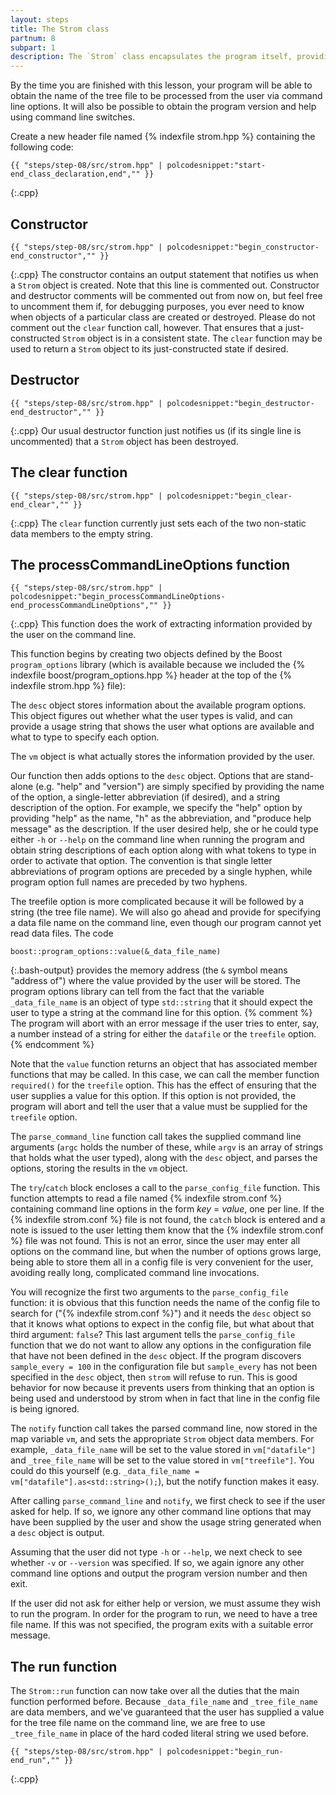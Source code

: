 ```yaml
---
layout: steps
title: The Strom class
partnum: 8
subpart: 1
description: The `Strom` class encapsulates the program itself, providing "global" variables and access to command line options.
---
```

By the time you are finished with this lesson, your program will be able to obtain the name of the tree file to be processed from the user via command line options. It will also be possible to obtain the program version and help using command line switches.

Create a new header file named {% indexfile strom.hpp %} containing the following code:
~~~~~~
{{ "steps/step-08/src/strom.hpp" | polcodesnippet:"start-end_class_declaration,end","" }}
~~~~~~
{:.cpp}

## Constructor
~~~~~~
{{ "steps/step-08/src/strom.hpp" | polcodesnippet:"begin_constructor-end_constructor","" }}
~~~~~~
{:.cpp}
The constructor contains an output statement that notifies us when a `Strom` object is created. Note that this line is commented out. Constructor and destructor comments will be commented out from now on, but feel free to uncomment them if, for debugging purposes, you ever need to know when objects of a particular class are created or destroyed. Please do not comment out the `clear` function call, however. That ensures that a just-constructed `Strom` object is in a consistent state. The `clear` function may be used to return a `Strom` object to its just-constructed state if desired.

## Destructor
~~~~~~
{{ "steps/step-08/src/strom.hpp" | polcodesnippet:"begin_destructor-end_destructor","" }}
~~~~~~
{:.cpp}
Our usual destructor function just notifies us (if its single line is uncommented) that a `Strom` object has been destroyed.

## The clear function
~~~~~~
{{ "steps/step-08/src/strom.hpp" | polcodesnippet:"begin_clear-end_clear","" }}
~~~~~~
{:.cpp}
The `clear` function currently just sets each of the two non-static data members to the empty string.

## The processCommandLineOptions function
~~~~~~
{{ "steps/step-08/src/strom.hpp" | polcodesnippet:"begin_processCommandLineOptions-end_processCommandLineOptions","" }}
~~~~~~
{:.cpp}
This function does the work of extracting information provided by the user on the command line.

This function begins by creating two objects defined by the Boost `program_options` library (which is available because we included the {% indexfile boost/program_options.hpp %} header at the top of the {% indexfile strom.hpp %} file):

The `desc` object stores information about the available program options. This object figures out whether what the user types is valid, and can provide a usage string that shows the user what options are available and what to type to specify each option.

The `vm` object is what actually stores the information provided by the user.

Our function then adds options to the `desc` object. Options that are stand-alone (e.g. "help" and "version") are simply specified by providing the name of the option, a single-letter abbreviation (if desired), and a string description of the option. For example, we specify the "help" option by providing "help" as the name, "h" as the abbreviation, and "produce help message" as the description. If the user desired help, she or he could type either `-h` or `--help` on the command line when running the program and obtain string descriptions of each option along with what tokens to type in order to activate that option. The convention is that single letter abbreviations of program options are preceded by a single hyphen, while program option full names are preceded by two hyphens.

The treefile option is more complicated because it will be followed by a string (the tree file name). We will also go ahead and provide for specifying a data file name on the command line, even though our program cannot yet read data files. The code
~~~~~~
boost::program_options::value(&_data_file_name)
~~~~~~
{:.bash-output}
provides the memory address (the `&` symbol means "address of") where the value provided by the user will be stored. The program options library can tell from the fact that the variable `_data_file_name` is an object of type `std::string` that it should expect the user to type a string at the command line for this option. 
{% comment %}
The program will abort with an error message if the user tries to enter, say, a number instead of a string for either the `datafile` or the `treefile` option.
{% endcomment %}

Note that the `value` function returns an object that has associated member functions that may be called. In this case, we can call the member function `required()` for the `treefile` option. This has the effect of ensuring that the user supplies a value for this option. If this option is not provided, the program will abort and tell the user that a value must be supplied for the `treefile` option.

The `parse_command_line` function call takes the supplied command line arguments (`argc` holds the number of these, while `argv` is an array of strings that holds what the user typed), along with the `desc` object, and parses the options, storing the results in the `vm` object.

The `try`/`catch` block encloses a call to the `parse_config_file` function. This function attempts to read a file named {% indexfile strom.conf %} containing command line options in the form _key_ = _value_, one per line. If the {% indexfile strom.conf %} file is not found, the `catch` block is entered and a note is issued to the user letting them know that the {% indexfile strom.conf %} file was not found. This is not an error, since the user may enter all options on the command line, but when the number of options grows large, being able to store them all in a config file is very convenient for the user, avoiding really long, complicated command line invocations.

You will recognize the first two arguments to the `parse_config_file` function: it is obvious that this function needs the name of the config file to search for ("{% indexfile strom.conf %}") and it needs the `desc` object so that it knows what options to expect in the config file, but what about that third argument: `false`? This last argument tells the `parse_config_file` function that we do not want to allow any options in the configuration file that have not been defined in the `desc` object. If the program discovers `sample_every = 100` in the configuration file but `sample_every` has not been specified in the `desc` object, then `strom` will refuse to run. This is good behavior for now because it prevents users from thinking that an option is being used and understood by strom when in fact that line in the config file is being ignored.

The `notify` function call takes the parsed command line, now stored in the map variable `vm`, and sets the appropriate `Strom` object data members. For example, `_data_file_name` will be set to the value stored in `vm["datafile"]` and `_tree_file_name` will be set to the value stored in `vm["treefile"]`. You could do this yourself (e.g. `_data_file_name = vm["datafile"].as<std::string>();`), but the notify function makes it easy.

After calling `parse_command_line` and `notify`, we first check to see if the user asked for help. If so, we ignore any other command line options that may have been supplied by the user and show the usage string generated when a `desc` object is output.

Assuming that the user did not type `-h` or `--help`, we next check to see whether `-v` or `--version` was specified. If so, we again ignore any other command line options and output the program version number and then exit.

If the user did not ask for either help or version, we must assume they wish to run the program. In order for the program to run, we need to have a tree file name. If this was not specified, the program exits with a suitable error message.

## The run function
The `Strom::run` function can now take over all the duties that the main function performed before. Because `_data_file_name` and `_tree_file_name` are data members, and we've guaranteed that the user has supplied a value for the tree file name on the command line, we are free to use `_tree_file_name` in place of the hard coded literal string we used before.
~~~~~~
{{ "steps/step-08/src/strom.hpp" | polcodesnippet:"begin_run-end_run","" }}
~~~~~~
{:.cpp}

